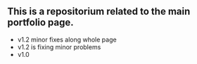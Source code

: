 ## This is a repositorium related to the main portfolio page.

- v1.2 minor fixes along whole page
- v1.2 is fixing minor problems
- v1.0

